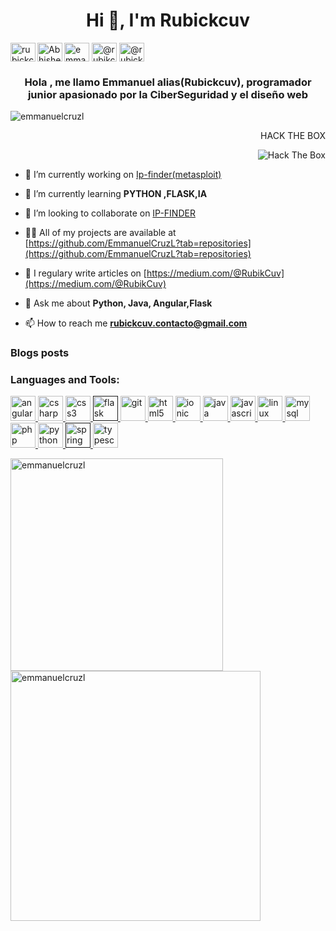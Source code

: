 <h1 align="center">Hi 👋, I'm Rubickcuv</h1>
<p align="left">
 <a href="https://t.me/rubickcuv"><img align="left" alt="rubickcuv Telegram" height="30" width="40" src="https://cdn.jsdelivr.net/npm/simple-icons@v3/icons/telegram.svg" /></a>
<a href="https://www.reddit.com/user/yourPowned/">  <img align="left" alt="Abhishek's Reddit" height="30" width="40" src="https://cdn.jsdelivr.net/npm/simple-icons@v3/icons/reddit.svg" /></a>  
<a href="https://linkedin.com/in/emmanuel-cruz-lópez-9bb0961a2" target="blank"><img align="center" src="https://cdn.jsdelivr.net/npm/simple-icons@3.0.1/icons/linkedin.svg" alt="emmanuel-cruz-lópez-9bb0961a2" height="30" width="40" /></a>
<a href="https://medium.com/@rubikcuv" target="blank"><img align="center" src="https://cdn.jsdelivr.net/npm/simple-icons@3.0.1/icons/medium.svg" alt="@rubikcuv" height="30" width="40" /></a>
<a href="https://www.hackerearth.com/@rubickcuv" target="blank"><img align="center" src="https://cdn.jsdelivr.net/npm/simple-icons@3.0.1/icons/hackerearth.svg" alt="@rubickcuv" height="30" width="40" /></a>

</p>
<h3 align="center">Hola , me llamo Emmanuel alias(Rubickcuv), programador junior apasionado por la CiberSeguridad y el diseño web</h3>

<p align="left"> <img src="https://komarev.com/ghpvc/?username=emmanuelcruzl" alt="emmanuelcruzl" /> </p>
<p align="right">HACK THE BOX</p>
<p align="right"><img src="http://www.hackthebox.eu/badge/image/372110" alt="Hack The Box"></p>

   
- 🔭 I’m currently working on [Ip-finder(metasploit)](https://zanti-app.vercel.app/)

- 🌱 I’m currently learning **PYTHON ,FLASK,IA**

- 👯 I’m looking to collaborate on [IP-FINDER](https://ip-finder.io)

- 👨‍💻 All of my projects are available at [https://github.com/EmmanuelCruzL?tab=repositories](https://github.com/EmmanuelCruzL?tab=repositories)

- 📝 I regulary write articles on [https://medium.com/@RubikCuv](https://medium.com/@RubikCuv)

- 💬 Ask me about **Python, Java, Angular,Flask**

- 📫 How to reach me **rubickcuv.contacto@gmail.com**

### Blogs posts
<!-- BLOG-POST-LIST:START -->
<!-- BLOG-POST-LIST:END -->



<h3 align="left">Languages and Tools:</h3>
<p align="left"> <a href="https://angular.io" target="_blank"> <img src="https://cdn.iconscout.com/icon/free/png-256/angular-3628622-3029847.png" alt="angularjs" width="40" height="40"/> </a> <a href="https://www.w3schools.com/cs/" target="_blank"> <img src="https://cdn.iconscout.com/icon/free/png-256/c-2336965-1982846.png" alt="csharp" width="40" height="40"/> </a> <a href="https://www.w3schools.com/css/" target="_blank"> <img src="https://cdn.iconscout.com/icon/free/png-256/css3-9-1175237.png" alt="css3" width="40" height="40"/> </a> <a href="" target="_blank"> <img src="https://www.vectorlogo.zone/logos/pocoo_flask/pocoo_flask-icon.svg" alt="flask" width="40" height="40"/> </a> <a href="https://git-scm.com/" target="_blank"> <img src="https://www.vectorlogo.zone/logos/git-scm/git-scm-icon.svg" alt="git" width="40" height="40"/> </a> <a href="https://www.w3.org/html/" target="_blank"> <img src="https://cdn.iconscout.com/icon/free/png-256/html5-42-1175210.png" alt="html5" width="40" height="40"/> </a> <a href="https://ionicframework.com" target="_blank"> <img src="https://upload.wikimedia.org/wikipedia/commons/d/d1/Ionic_Logo.svg" alt="ionic" width="40" height="40"/> </a> <a href="https://www.java.com" target="_blank"> <img src="https://cdn.iconscout.com/icon/free/png-256/java-3628857-3029997.png" alt="java" width="40" height="40"/> </a> <a href="https://developer.mozilla.org/en-US/docs/Web/JavaScript" target="_blank"> <img src="https://cdn.iconscout.com/icon/free/png-256/javascript-1-225993.png" alt="javascript" width="40" height="40"/> </a> <a href="https://www.linux.org/" target="_blank"> <img src="https://cdn.iconscout.com/icon/free/png-256/logo-128-116267.png" alt="linux" width="40" height="40"/> </a> <a href="https://www.mysql.com/" target="_blank"> <img src="https://cdn.iconscout.com/icon/free/png-256/mysql-3628940-3030165.png" alt="mysql" width="40" height="40"/> </a> <a href="https://www.php.net" target="_blank"> <img src="https://cdn.iconscout.com/icon/free/png-256/php-3628975-3030200.png" alt="php" width="40" height="40"/> </a> <a href="https://www.python.org" target="_blank"> <img src="https://cdn.iconscout.com/icon/free/png-256/python-3628999-3030224.png" alt="python" width="40" height="40"/> </a> <a href="" target="_blank"> <img src="https://www.vectorlogo.zone/logos/springio/springio-icon.svg" alt="spring" width="40" height="40"/> </a> <a href="https://www.typescriptlang.org/" target="_blank"> <img src="https://cdn.iconscout.com/icon/free/png-256/typescript-1174965.png" alt="typescript" width="40" height="40"/> </a> </p>

<p><img align="left" width="340px" heigth="300" src="https://github-readme-stats.vercel.app/api/top-langs/?username=emmanuelcruzl&layout=compact" alt="emmanuelcruzl" /></p>

<p>&nbsp;<img align="rigth" width="400px" heigth="400" src="https://github-readme-stats.vercel.app/api?username=emmanuelcruzl&show_icons=true" alt="emmanuelcruzl" /></p>
